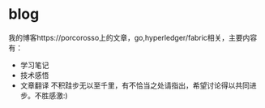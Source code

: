 # blog
我的博客https://porcorosso上的文章，go,hyperledger/fabric相关，主要内容有：
- 学习笔记
- 技术感悟
- 文章翻译
不积跬步无以至千里，有不恰当之处请指出，希望讨论得以共同进步。不胜感激:)
